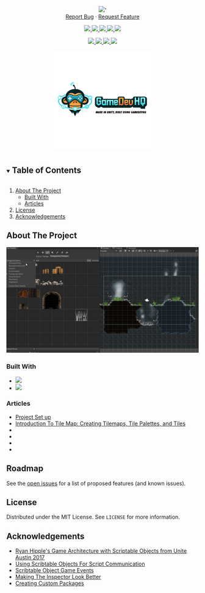 <!-- Header -->
<!--<h3 align="center">Dungeon Escape Mobile 2D</h3>-->
<!--<h2 align="center">Mobile 2D Metroidvania</h2>-->
<p align="center">
	<img src ="https://github-readme-stats-blush-omega.vercel.app/api/pin?username=JamesLaFritz&repo=Dungeon-Escape-Mobile&theme=cobalt"/>'
	<br />
	<a href="https://github.com/JamesLaFritz/Dungeon-Escape-Mobile/issues">Report Bug</a>
        ·
        <a href="https://github.com/JamesLaFritz/Dungeon-Escape-Mobile/issues">Request Feature</a>
</p>

<!-- PROJECT SHIELDS -->
<p align="center">
  <a href="https://github.com/JamesLafritz/Dungeon-Escape-Mobile/graphs/contributors">
	  <img src="https://img.shields.io/github/contributors/JamesLafritz/Dungeon-Escape-Mobile.svg?style=for-the-badge"/>
  </a>
  <a href="https://img.shields.io/github/forks/JamesLafritz/Dungeon-Escape-Mobile.svg?style=for-the-badge">
	  <img src="https://img.shields.io/github/forks/JamesLafritz/Dungeon-Escape-Mobile.svg?style=for-the-badge"/>
  </a>
  <a href="https://github.com/JamesLafritz/Dungeon-Escape-Mobile/stargazers">
	  <img src="https://img.shields.io/github/stars/JamesLafritz/Dungeon-Escape-Mobile.svg?style=for-the-badge"/>
  </a>
  <a href="https://github.com/JamesLafritz/Dungeon-Escape-Mobile/issues">
	  <img src="https://img.shields.io/github/issues/JamesLafritz/Dungeon-Escape-Mobile.svg?style=for-the-badge"/>
  </a>
  <a href="https://img.shields.io/github/license/JamesLafritz/Dungeon-Escape-Mobile.svg?style=for-the-badge">
	  <img src="https://img.shields.io/github/license/JamesLafritz/Dungeon-Escape-Mobile.svg?style=for-the-badge"/>
  </a>
</p>

<!-- Links -->
<p align="center">
  <a href="https://jameslafritz.intensive.gamedevhq.com/">
	  <img src="https://img.shields.io/badge/Portfolio-21759B?style=for-the-badge&logo=wordpress&logoColor=white"/>
  </a>
  <a href="https://ktmarine1999.medium.com/">
	  <img src="https://img.shields.io/badge/Articles-000000?style=for-the-badge&logo=medium&logoColor=white"/>
  </a>
  <a href="https://www.linkedin.com/in/james-lafritz/">
	  <img src="https://img.shields.io/badge/LinkedIn-0A66C2?style=for-the-badge&logo=linkedin&logoColor=white"/>
  </a> 
  <a href="https://ktmarine1999.itch.io/">
	  <img src="https://img.shields.io/badge/Itch-fa5c5c.svg?style=for-the-badge&logo=Itch.io&logoColor=white""/>
</p>

<!-- PROJECT LOGO -->
<p align="center">
  <a href="https://github.com/JamesLaFritz/Dungeon-Escape-Mobile">
    <img src="Images/Logo.png" alt="Logo" width="256"/>
  </a>
</p>

<!-- TABLE OF CONTENTS -->
<details open="open">
  <summary><h2 style="display: inline-block">Table of Contents</h2></summary>
  <ol>
    <li>
      <a href="#about-the-project">About The Project</a>
	  <ul>
        <li><a href="#built-with">Built With</a></li>
      </ul>
      <ul>
        <li><a href="#articles">Articles</a></li>
      </ul>
    </li>
    <li><a href="#license">License</a></li>
    <li><a href="#acknowledgements">Acknowledgements</a></li>
  </ol>
</details>



<!-- ABOUT THE PROJECT -->
## About The Project

![Project Screen Shot](Images/2021-06-28-1450.46.082.gif)



### Built With

* <a href="https://store.unity.com/download-nuo"><img src="https://img.shields.io/badge/Unity-100000?style=for-the-badge&logo=unity&logoColor=white"/></a>
* <a href="https://store.unity.com/download-nuo"><img src="https://img.shields.io/badge/My Core Framework-100000?style=for-the-badge&logo=unity&logoColor=white"/></a>


<!-- Articles -->
### Articles
- [Project Set up](https://medium.com/p/f4fc36e7fbf0/edit)
- [Introduction To Tile Map: Creating Tilemaps, Tile Palettes, and Tiles](https://medium.com/p/beb7b5435c2/edit)
- []()
- []()
- []()
- []()


<!-- ROADMAP -->
## Roadmap

See the [open issues](https://github.com/JamesLaFritz/Dungeon-Escape-Mobile/issues) for a list of proposed features (and known issues).



<!-- LICENSE -->
## License

Distributed under the MIT License. See `LICENSE` for more information.


<!-- ACKNOWLEDGEMENTS -->
## Acknowledgements

* [Ryan Hipple's Game Architecture with Scriptable Objects from Unite Austin 2017 ](https://github.com/roboryantron/Unite2017)
* [Using Scribtable Objects For Script Communication](https://blog.devgenius.io/script-communication-in-unity-using-scriptable-objects-ad2ef0d99c59)
* [Scribtable Object Game Events](https://blog.devgenius.io/scriptableobject-game-events-1f3401bbde72)
* [Making The Inspector Look Better](https://blog.devgenius.io/making-the-inspector-look-better-175baf39ada0)
* [Creating Custom Packages](https://blog.devgenius.io/creating-custom-packages-for-use-in-unity-7dfbaa49e4b4)


<!-- MARKDOWN LINKS & IMAGES -->
<!-- https://www.markdownguide.org/basic-syntax/#reference-style-links -->
[contributors-shield]: https://img.shields.io/github/contributors/JamesLafritz/Dungeon-Escape-Mobile.svg?style=for-the-badge
[contributors-url]: https://github.com/JamesLafritz/Dungeon-Escape-Mobile/graphs/contributors
[forks-shield]: https://img.shields.io/github/forks/JamesLafritz/Dungeon-Escape-Mobile.svg?style=for-the-badge
[forks-url]: https://github.com/JamesLafritz/Dungeon-Escape-Mobile/network/members
[stars-shield]: https://img.shields.io/github/stars/JamesLafritz/Dungeon-Escape-Mobile.svg?style=for-the-badge
[stars-url]: https://github.com/JamesLafritz/Dungeon-Escape-Mobile/stargazers
[issues-shield]: https://img.shields.io/github/issues/JamesLafritz/Dungeon-Escape-Mobile.svg?style=for-the-badge
[issues-url]: https://github.com/JamesLafritz/Dungeon-Escape-Mobile/issues
[license-shield]: https://img.shields.io/github/license/JamesLafritz/Dungeon-Escape-Mobile.svg?style=for-the-badge
[license-url]: https://github.com/JamesLafritz/Dungeon-Escape-Mobile/blob/main/LICENSE
